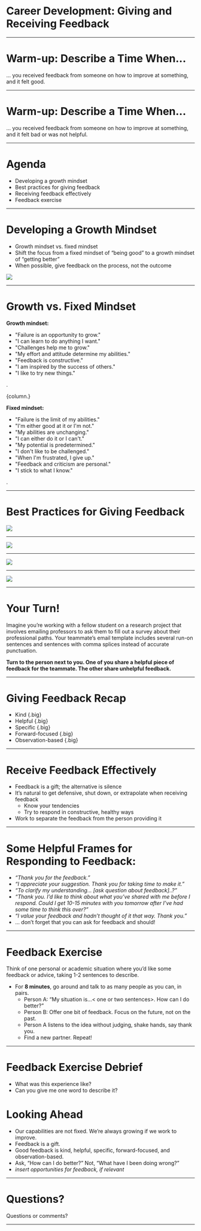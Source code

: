 # Career Development: Giving and Receiving Feedback

<!--
Today we’ll discuss two absolutely critical professional skills: giving and receiving feedback. 

*Give 1-2 anecdotes or reasons why giving and receiving feedback are important skills to develop.*

It can be challenging to both give and receive feedback well, and there is always room for improvement. When you leave this session you won’t be an expert on either (I’m certainly not!), but you’ll have a broader understanding of why particular kinds of feedback are likely to have their desired effect and why others are not. I hope you’ll also leave with some helpful suggestions for more effectively receiving feedback, no matter who it comes from.

I’d also like to mention that giving and receiving feedback can be emotional and feel personal at times. This session will be most meaningful if you share your perspectives and questions. What’s shared within this group should stay within this group.

Integrating the tips from this session will help you make the most of academic and professional work.

But first, please take the notecard on your desk and a pen or pencil.
-->

---

# Warm-up: Describe a Time When...

… you received feedback from someone on how to improve at something, and it felt good.

<!--
Take the notecard in front of you and take two minutes to jot down some thoughts on the prompt: describe a time when you received feedback from someone on how to improve at something, and it felt good. 

*Ask for volunteers: What made it feel good?*

Clearly there are ways to suggest improvements that are well-received and can lead to meaningful change.
-->

---

# Warm-up: Describe a Time When...

… you received feedback from someone on how to improve at something, and it felt bad or was not helpful.

<!--
Turn the notecard over and take two minutes to jot down some thoughts on this next prompt: describe a time when you received feedback from someone on how to improve at something, and it felt bad or was not helpful.

*Ask for volunteers: What made it feel bad or made it unhelpful?*

Clearly there are ways people deliver feedback that cause the receiver to ignore the feedback, shut down, and/or lose some faith in them as a colleague, boss, or peer. Sometimes *how* someone says something can make a tremendous difference in whether or not the person welcomes and integrates the feedback.
-->

---

# Agenda

* Developing a growth mindset  
* Best practices for giving feedback
* Receiving feedback effectively
* Feedback exercise

<!--
We’ll start by discussing growth mindset, and then we’ll dive into best practices for both giving and receiving feedback in constructive ways. We’ll close by putting these to use with some practice.
-->

---

# Developing a Growth Mindset

* Growth mindset vs. fixed mindset 
* Shift the focus from a fixed mindset of “being good” to a growth mindset of “getting better”
* When possible, give feedback on the process, not the outcome

![](res/feedback01.png)

<!--Before we even get to talking about giving and receiving feedback, let’s ground this conversation in an important scientific concept related to feedback: growth mindset. 
-->

---

# Growth vs. Fixed Mindset

**Growth mindset:**

* "Failure is an opportunity to grow."
* "I can learn to do anything I want."
* "Challenges help me to grow."
* "My effort and attitude determine my abilities."
* "Feedback is constructive."
* "I am inspired by the success of others."
* "I like to try new things."

.

{column.}

**Fixed mindset:**

* "Failure is the limit of my abilities."
* "I'm either good at it or I'm not."
* "My abilities are unchanging."
* "I can either do it or I can't."
* "My potential is predetermined."
* "I don't like to be challenged."
* "When I'm frustrated, I give up."
* "Feedback and criticism are personal."
* "I stick to what I know."

.

<!--
These are the differences between growth mindset and fixed mindset. If someone has a growth mindset, they think their talents and abilities can be improved through working hard and seeking to grow in a particular area. This view sparks a desire to learn and the buoyancy to persist when challenged. The opposite is a fixed mindset. In a fixed mindset, people think their intelligence and talents are fixed traits, or characteristics they were born with. People with a fixed mindset are likely to believe innate talents alone create success and concern themselves with what they’re good at instead of developing skills to improve. 

Significant research supports the assertion that we are capable of growing our intelligence and skills much like we’re capable of growing and building physical muscles in our body. Teams that operate with a growth mindset work better together, have open discussions, and feel they can surface disagreements in a safe space. Teams that work with a fixed mindset are often anxious about how their ideas would be received and worried about being judged as either smart or dumb.
-->

---

# Best Practices for Giving Feedback

![](res/feedback02.png)

<!--
Here are some best practices for giving feedback. How you deliver the feedback can depend on the situation and the person on the receiving end, but these are generally helpful guidelines to keep in mind when delivering feedback.

Are there other best practices you can think of?

Image Details:
* [feedback02.png](https://opensource.google/docs/copyright/): Copyright Google
-->

---

![](res/feedback03.png)

<!--
Let’s apply those best practices to some examples. What’s the difference between the two pieces of feedback shown here? 

Truly helpful: “I” statement, behavior- and observation-focused, balanced, looking toward the future
Er...not so helpful…: person-focused, vague, unkind, entirely critical, “you” statements

Image Details:
* [feedback03.png](https://opensource.google/docs/copyright/): Copyright Google
-->

---

![](res/feedback04.png)

<!--
What about this one? What’s the difference between the two pieces of feedback shown here? 

Truly helpful: “I” statement, behavior- and observation-focused, balanced, looking toward the future
Er...not so helpful…: person-focused, vague, unkind, entirely critical, “you” statements

Image Details:
* [feedback04.png](https://opensource.google/docs/copyright/): Copyright Google
-->

---

![](res/feedback05.png)

<!--
Here’s a last example. What do you think? 

Truly helpful: “I” statement, behavior- and observation-focused, balanced, looking toward the future
Er...not so helpful…: person-focused, vague, unkind, entirely critical, “you” statements

Image Details:
* [feedback05.png](https://opensource.google/docs/copyright/): Copyright Google
-->

---

# Your Turn!

Imagine you’re working with a fellow student on a research project that involves emailing professors to ask them to fill out a survey about their professional paths. Your teammate’s email template includes several run-on sentences and sentences with comma splices instead of accurate punctuation.

**Turn to the person next to you.
One of you share a helpful piece of feedback for the teammate. The other share unhelpful feedback.**

<!--

*Ask a student to read the first paragraph.*

Now turn to the person next to you or find a partner sitting elsewhere. One of you share a HELPFUL piece of feedback for this teammate. The other person share an UNHELPFUL piece of feedback. We’ll gather back together and share some examples in 2-3 minutes.

Ok, let’s go over some examples! Who wants to share?

*Point out where students have applied specific elements to helpful and unhelpful feedback to their responses.*
--> 

---

# Giving Feedback Recap

* Kind {.big}
* Helpful {.big}
* Specific {.big}
* Forward-focused {.big}
* Observation-based {.big}

<!--
To summarize, good constructive feedback is kind, specific, helpful, forward-focused, and observation-based. It doesn’t dwell on the past, it’s not all negative, and it doesn’t focus on the person.
-->

---

# Receive Feedback Effectively

* Feedback is a gift; the alternative is silence
* It’s natural to get defensive, shut down, or extrapolate when receiving feedback
    * Know your tendencies
    * Try to respond in constructive, healthy ways
* Work to separate the feedback from the person providing it

<!--
It’s not always easy to be open to constructive feedback, and that’ll probably be the understatement of the day. 

What do you find difficult about receiving critical feedback? 

* One way to become more open to developmental feedback is to think of feedback as a gift. Feedback is a way for people to show investment in you. The alternative is silence. If people (family members, roommates, or colleagues) were not interested in seeing you reach your potential in some way, they could always say nothing when you could be doing better -- or when you’re doing great. Feedback very often derives from someone wanting to see you succeed or improve at something. It’s best to think of it that way. Be grateful as best as you’re able and say thank you.
* Also, many of us can get defensive or shut down when receiving feedback. Sometimes we extrapolate from a small piece of feedback and assume we are not good or incapable of improving at something. For example, the advertising executive quoted in the prep article you read said when he heard his boss make an offhand joke about his lack of professionalism, he said he was flooded with shame and “all his failings rush to mind, as if he were Googling ‘things wrong with me’ and getting 1.2 million hits, with sponsored ads from his father and his ex. In this state it’s hard to see the feedback at ‘actual size.’” But now that Michael understands his standard operating procedure, he’s able to make better choices about where to go from there. He said he’s now able to reassure himself that he’s exaggerating, and usually after he sleeps on it, he’s in a better place to figure out whether there’s something he can learn. He’s learned what he needs to do to appropriately and constructively ingest and make use of the feedback given to him.
* Another tip is to work to separate the feedback from the person giving it. If the feedback is on target and the advice is wise, it shouldn’t matter who’s delivering it. But it does. Often our feelings about the feedback giver (or how, when, where he delivered the comments) can override the feedback itself. It’s best to attempt to view feedback on its own. You don’t have to apply every piece of feedback you receive, but it would be foolish to rule out a good piece of advice because of some grievance regarding the person giving it.

Source: https://hbr.org/2014/01/find-the-coaching-in-criticism
-->

---

# Some Helpful Frames for Responding to Feedback:

* *“Thank you for the feedback.”*
* *“I appreciate your suggestion. Thank you for taking time to make it.”*
* *“To clarify my understanding… [ask question about feedback]..?”*
* *“Thank you. I’d like to think about what you’ve shared with me before I respond. Could I get 10-15 minutes with you tomorrow after I’ve had some time to think this over?”*
* *“I value your feedback and hadn’t thought of it that way. Thank you.”*
* … don’t forget that you can ask for feedback and should! 

<!--
Here are some helpful frames for how to receive feedback in the moment. 

If you know you tend to get defensive or shut down when receiving critical feedback, sometimes it’s best to ask for time to digest before responding. If the person giving the feedback is your boss, this can be especially wise, as it’s important to preserve your relationship with that person and not say things you’ll regret. Granted, this extra time isn’t always possible. But if you're able to receive your yearly performance review in writing the day before you meet with your boss, why not ask for it?

Don’t forget to ask for feedback! As you read in the HBR article, research shows people who explicitly seek critical feedback tend to get higher performance ratings. This is probably because someone who’s asking for coaching is likely to take what is said and genuinely improve. Asking for feedback also communicates you have humility, respect, a desire to achieve, and confidence.

Can you think of a time you’ve asked for constructive feedback preemptively?
-->

---

# Feedback Exercise

Think of one personal or academic situation where you’d like some feedback or advice, taking 1-2 sentences to describe.  

* For **8 minutes**, go around and talk to as many people as you can, in pairs.
    * Person A: “My situation is…< one or two sentences>.  How can I do better?”
    * Person B: Offer one bit of feedback.  Focus on the future, not on the past.
    * Person A listens to the idea without judging, shake hands, say thank you.
    * Find a new partner. Repeat!

<!--
Let’s put this into practice!

*Ask student to read the on-screen directions.*

This is meant to be a fun exercise with an easy-to-describe example. I might say, “My situation is that I take forever to put my clothes away after doing laundry. How can I do better?” or “I munch on snacks right before dinner, a very bad habit. How can I do better?” or “I often let personal emails slip deep into my inbox before I’m able to respond, and then I can’t find them. How do I do better?” The point is to proactively ask for feedback from others to benefit our own personal growth. Feedback should be constructive, forward-thinking, and kind. Remember, we’re looking ahead. It’s not, “what have I been doing wrong?” It’s “how can I do better?” Take eight minutes starting now.
-->

---

# Feedback Exercise Debrief

* What was this experience like? 
* Can you give me one word to describe it?

<!--
How many of you heard at least one piece of feedback that you liked and might want to try? What was this experience like in one word?

The most common word that comes up is “fun." It's not painful, not uncomfortable or embarrassing. The most common word students say is fun because it shows good ideas can come from everyone around you. They don’t have to be an expert. Focusing on the future feels good. There’s no need to nitpick ideas from others. Just listen and take what you think is useful.
-->

# Looking Ahead

* Our capabilities are not fixed. We’re always growing if we work to improve.
* Feedback is a gift.
* Good feedback is kind, helpful, specific, forward-focused, and observation-based.
* Ask, “How can I do better?” Not, “What have I been doing wrong?”
* *insert opportunities for feedback, if relevant*

<!--
Let’s recap what we’ve gone over today.

*Ask 1-4 students to read the on-screen summary points. If there are forthcoming opportunities for students to practice giving and/or receiving feedback, list them on this slide and mention them here.
-->

---

# Questions?

Questions or comments?

<!--
Thank you all so much for participating today and for your willingness to engage with this important topic. What remaining questions or comments do you have?
-->

---
